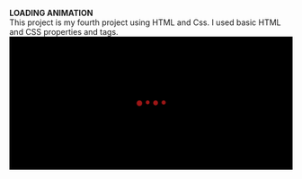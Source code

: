 **LOADING ANIMATION**
<br/>
This project is my fourth project using HTML and Css. I used basic HTML and CSS properties and tags.
<br/>
![Loading Animation](loading-animation.png)

